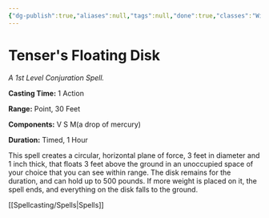 ```yaml
---
{"dg-publish":true,"aliases":null,"tags":null,"done":true,"classes":"Wizard,","spellLevel":1,"school":"Conjuration","source":"PHB","permalink":"/spells/tenser-s-floating-disk/","dgHomeLink":false,"dgPassFrontmatter":true}
---
```


# Tenser's Floating Disk
*A 1st Level Conjuration Spell.*

**Casting Time:** 1 Action

**Range:** Point, 30 Feet

**Components:** V S M(a drop of mercury)

**Duration:** Timed, 1 Hour

This spell creates a circular, horizontal plane of force, 3 feet in diameter and 1 inch thick, that floats 3 feet above the ground in an unoccupied space of your choice that you can see within range. The disk remains for the duration, and can hold up to 500 pounds. If more weight is placed on it, the spell ends, and everything on the disk falls to the ground.

[[Spellcasting/Spells|Spells]]